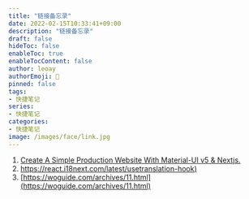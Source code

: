 ```yaml
---
title: "链接备忘录"
date: 2022-02-15T10:33:41+09:00
description: "链接备忘录"
draft: false
hideToc: false
enableToc: true
enableTocContent: false
author: leoay
authorEmoji: 🎅
pinned: false
tags:
- 快捷笔记
series:
- 快捷笔记
categories:
- 快捷笔记
image: /images/face/link.jpg
---
```


1. [Create A Simple Production Website With Material-UI v5 & Nextjs.](https://www.ansonlowzf.com/create-a-website-with-material-ui-v5-nextjs/)
2. [https://react.i18next.com/latest/usetranslation-hook)](https://react.i18next.com/latest/usetranslation-hook)
3. [https://woguide.com/archives/11.html](https://woguide.com/archives/11.html)